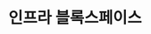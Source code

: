 ---
title: 인프라 블록스페이스
description: 이 튜토리얼은 멀티 체인 아키텍처 기반인 인프라 블록스페이스에 대해 배웁니다.
keywords:
  - 멀티체인
---